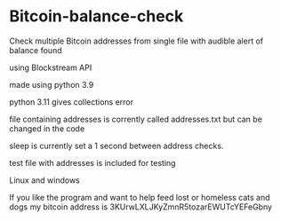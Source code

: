 # Bitcoin-balance-check
Check multiple Bitcoin addresses from single file with audible alert of balance found<p>
using Blockstream API<p>
made using python 3.9<p>
python 3.11 gives collections error<p>
file containing addresses is corrently called addresses.txt but can be changed in the code <p>
sleep is currently set a 1 second between address checks.<p>
test file with addresses is included for testing<p>
Linux and windows<p>
If you like the program and want to help feed lost or homeless cats and dogs my bitcoin address is 3KUrwLXLJKyZmnR5tozarEWUTcYEFeGbny

